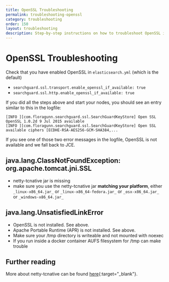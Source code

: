```yaml
---
title: OpenSSL Troubleshooting
permalink: troubleshooting-openssl
category: troubleshooting
order: 150
layout: troubleshooting
description: Step-by-step instructions on how to troubleshoot OpenSSL issues for a Search Guard secured Elasticsearch cluster. 
---
```


<!--- Copyright 2020 floragunn GmbH -->

# OpenSSL Troubleshooting

Check that you have enabled OpenSSL in `elasticsearch.yml` (which is the default)
  * `searchguard.ssl.transport.enable_openssl_if_available: true`
  * `searchguard.ssl.http.enable_openssl_if_available: true`

If you did all the steps above and start your nodes, you should see an entry similar to this in the logfile:

```
[INFO ][com.floragunn.searchguard.ssl.SearchGuardKeyStore] Open SSL OpenSSL 1.0.2d 9 Jul 2015 available
[INFO ][com.floragunn.searchguard.ssl.SearchGuardKeyStore] Open SSL available ciphers [ECDHE-RSA-AES256-GCM-SHA384,...
```

If you see one of those two error messages in the logfile, OpenSSL is not available and we fall back to JCE. 


## java.lang.ClassNotFoundException: org.apache.tomcat.jni.SSL
* netty-tcnative jar is missing
* make sure you use the netty-tcnative jar **matching your platform**, either `_linux-x86_64.jar_` or `_linux-x86_64-fedora.jar_` or `_osx-x86_64.jar_` or `_windows-x86_64.jar_`

## java.lang.UnsatisfiedLinkError
* OpenSSL is not installed.  See above.
* Apache Portable Runtime (APR) is not installed.  See above.
* Make sure your /tmp directory is writeable and not mounted with noexec
* If you run inside a docker container AUFS filesystem for /tmp can make trouble

## Further reading
More about netty-tcnative can be found [here](http://netty.io/wiki/forked-tomcat-native.html){:target="_blank"}.